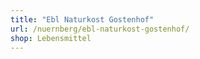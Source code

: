 ```yaml
---
title: "Ebl Naturkost Gostenhof"
url: /nuernberg/ebl-naturkost-gostenhof/
shop: Lebensmittel
---
```

